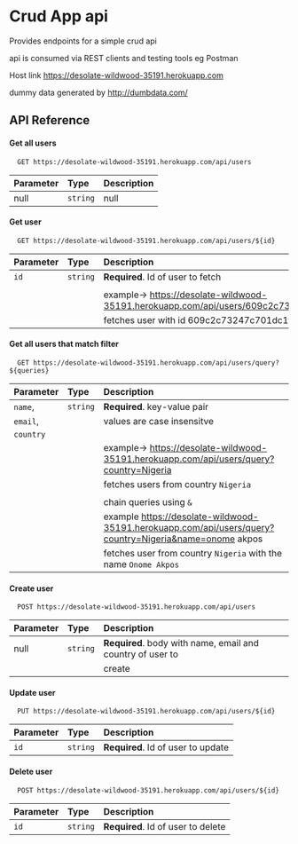 
# Crud App api

Provides endpoints for a simple crud api

api is consumed via REST clients and testing tools eg Postman

Host link https://desolate-wildwood-35191.herokuapp.com

dummy data generated by http://dumbdata.com/
## API Reference

#### Get all users

```http
  GET https://desolate-wildwood-35191.herokuapp.com/api/users
```

| Parameter | Type     | Description                |
| :-------- | :------- | :------------------------- |
|    null   | `string` |            null            |


#### Get user

```http
  GET https://desolate-wildwood-35191.herokuapp.com/api/users/${id}
```

| Parameter | Type     | Description                                                                                |
| :-------- | :------- | :----------------------------------------------------------------------------------------- |
| `id`      | `string` | **Required**. Id of user to fetch                                                          |
|           |          |                                                                                            |
|           |          | example-> https://desolate-wildwood-35191.herokuapp.com/api/users/609c2c73247c701dc1f08699 |
|           |          | fetches user with id 609c2c73247c701dc1f08699                                              |



#### Get all users that match filter

```http
  GET https://desolate-wildwood-35191.herokuapp.com/api/users/query?${queries}
```

| Parameter | Type     | Description                                                                                            |
| :-------- | :------- | :----------------------------------------------------------------------------------------------------- |
| `name`,   | `string` | **Required**. key-value pair                                                                           |
| `email`,  |          | values are case insensitve                                                                             |
| `country` |          |                                                                                                        |           
|           |          | example-> https://desolate-wildwood-35191.herokuapp.com/api/users/query?country=Nigeria                |
|           |          | fetches users from country `Nigeria`                                                                   |
|           |          |                                                                                                        |
|           |          | chain queries using `&`                                                                                |
|           |          | example https://desolate-wildwood-35191.herokuapp.com/api/users/query?country=Nigeria&name=onome akpos |
|           |          | fetches user from country `Nigeria` with the name `Onome Akpos`                                        |


#### Create user

```http
  POST https://desolate-wildwood-35191.herokuapp.com/api/users
```

| Parameter | Type     | Description                                                 |
| :-------- | :------- | :---------------------------------------------------------- |
| null      | `string` | **Required**. body with name, email and country of user to  |
|           |          | create                                                      |


#### Update user

```http
  PUT https://desolate-wildwood-35191.herokuapp.com/api/users/${id}
```

| Parameter | Type     | Description                        |
| :-------- | :------- | :--------------------------------- |
| `id`      | `string` | **Required**. Id of user to update |


#### Delete user

```http
  POST https://desolate-wildwood-35191.herokuapp.com/api/users/${id}
```

| Parameter | Type     | Description                        |
| :-------- | :------- | :--------------------------------- |
| `id`      | `string` | **Required**. Id of user to delete |
  
